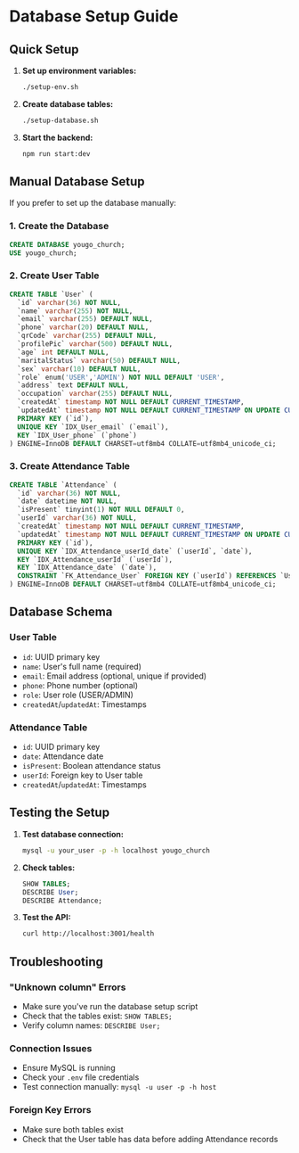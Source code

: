 # Database Setup Guide

## Quick Setup

1. **Set up environment variables:**
   ```bash
   ./setup-env.sh
   ```

2. **Create database tables:**
   ```bash
   ./setup-database.sh
   ```

3. **Start the backend:**
   ```bash
   npm run start:dev
   ```

## Manual Database Setup

If you prefer to set up the database manually:

### 1. Create the Database
```sql
CREATE DATABASE yougo_church;
USE yougo_church;
```

### 2. Create User Table
```sql
CREATE TABLE `User` (
  `id` varchar(36) NOT NULL,
  `name` varchar(255) NOT NULL,
  `email` varchar(255) DEFAULT NULL,
  `phone` varchar(20) DEFAULT NULL,
  `qrCode` varchar(255) DEFAULT NULL,
  `profilePic` varchar(500) DEFAULT NULL,
  `age` int DEFAULT NULL,
  `maritalStatus` varchar(50) DEFAULT NULL,
  `sex` varchar(10) DEFAULT NULL,
  `role` enum('USER','ADMIN') NOT NULL DEFAULT 'USER',
  `address` text DEFAULT NULL,
  `occupation` varchar(255) DEFAULT NULL,
  `createdAt` timestamp NOT NULL DEFAULT CURRENT_TIMESTAMP,
  `updatedAt` timestamp NOT NULL DEFAULT CURRENT_TIMESTAMP ON UPDATE CURRENT_TIMESTAMP,
  PRIMARY KEY (`id`),
  UNIQUE KEY `IDX_User_email` (`email`),
  KEY `IDX_User_phone` (`phone`)
) ENGINE=InnoDB DEFAULT CHARSET=utf8mb4 COLLATE=utf8mb4_unicode_ci;
```

### 3. Create Attendance Table
```sql
CREATE TABLE `Attendance` (
  `id` varchar(36) NOT NULL,
  `date` datetime NOT NULL,
  `isPresent` tinyint(1) NOT NULL DEFAULT 0,
  `userId` varchar(36) NOT NULL,
  `createdAt` timestamp NOT NULL DEFAULT CURRENT_TIMESTAMP,
  `updatedAt` timestamp NOT NULL DEFAULT CURRENT_TIMESTAMP ON UPDATE CURRENT_TIMESTAMP,
  PRIMARY KEY (`id`),
  UNIQUE KEY `IDX_Attendance_userId_date` (`userId`, `date`),
  KEY `IDX_Attendance_userId` (`userId`),
  KEY `IDX_Attendance_date` (`date`),
  CONSTRAINT `FK_Attendance_User` FOREIGN KEY (`userId`) REFERENCES `User` (`id`) ON DELETE CASCADE ON UPDATE CASCADE
) ENGINE=InnoDB DEFAULT CHARSET=utf8mb4 COLLATE=utf8mb4_unicode_ci;
```

## Database Schema

### User Table
- `id`: UUID primary key
- `name`: User's full name (required)
- `email`: Email address (optional, unique if provided)
- `phone`: Phone number (optional)
- `role`: User role (USER/ADMIN)
- `createdAt`/`updatedAt`: Timestamps

### Attendance Table
- `id`: UUID primary key
- `date`: Attendance date
- `isPresent`: Boolean attendance status
- `userId`: Foreign key to User table
- `createdAt`/`updatedAt`: Timestamps

## Testing the Setup

1. **Test database connection:**
   ```bash
   mysql -u your_user -p -h localhost yougo_church
   ```

2. **Check tables:**
   ```sql
   SHOW TABLES;
   DESCRIBE User;
   DESCRIBE Attendance;
   ```

3. **Test the API:**
   ```bash
   curl http://localhost:3001/health
   ```

## Troubleshooting

### "Unknown column" Errors
- Make sure you've run the database setup script
- Check that the tables exist: `SHOW TABLES;`
- Verify column names: `DESCRIBE User;`

### Connection Issues
- Ensure MySQL is running
- Check your `.env` file credentials
- Test connection manually: `mysql -u user -p -h host`

### Foreign Key Errors
- Make sure both tables exist
- Check that the User table has data before adding Attendance records 